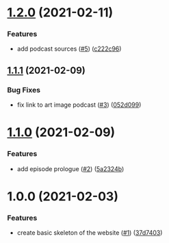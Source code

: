 # [1.2.0](https://github.com/thedaviddias/erreur-200/compare/v1.1.1...v1.2.0) (2021-02-11)


### Features

* add podcast sources ([#5](https://github.com/thedaviddias/erreur-200/issues/5)) ([c222c96](https://github.com/thedaviddias/erreur-200/commit/c222c964883a99cf103d79679c4bd2d4b4fecba4))

## [1.1.1](https://github.com/thedaviddias/erreur-200/compare/v1.1.0...v1.1.1) (2021-02-09)


### Bug Fixes

* fix link to art image podcast ([#3](https://github.com/thedaviddias/erreur-200/issues/3)) ([052d099](https://github.com/thedaviddias/erreur-200/commit/052d0992747a165a2e5941a6cc35b17b26163330))

# [1.1.0](https://github.com/thedaviddias/erreur-200/compare/v1.0.0...v1.1.0) (2021-02-09)


### Features

* add episode prologue ([#2](https://github.com/thedaviddias/erreur-200/issues/2)) ([5a2324b](https://github.com/thedaviddias/erreur-200/commit/5a2324bf1f5c7bea5876904232a4b2b5a88614b7))

# 1.0.0 (2021-02-03)


### Features

* create basic skeleton of the website ([#1](https://github.com/thedaviddias/erreur-200/issues/1)) ([37d7403](https://github.com/thedaviddias/erreur-200/commit/37d7403353a74349a6c7c3b7f4c143fdd3f626b6))
